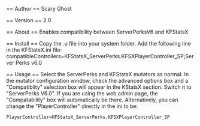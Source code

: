 == Author ==
Scary Ghost

== Version ==
2.0

== About ==
Enables compatibility between ServerPerksV6 and KFStatsX

== Install ==
Copy the .u file into your system folder.  Add the following line in the KFStatsX.ini file:
compatibleControllers=KFStatsX_ServerPerks.KFSXPlayerController_SP;Server Perks v6.0

== Usage ==
Select the ServerPerks and KFStatsX mutators as normal.  In the mutator configuration window, check the advanced options 
box and a "Compatiblity" selection box will appear in the KStatsX section. Switch it to "ServerPerks V6.0". If you are 
using the web admin page, the "Compatability" box will automatically be there.  Alternatively, you can change the 
"PlayerController" directly in the ini to be:

    PlayerController=KFStatsX_ServerPerks.KFSXPlayerController_SP
